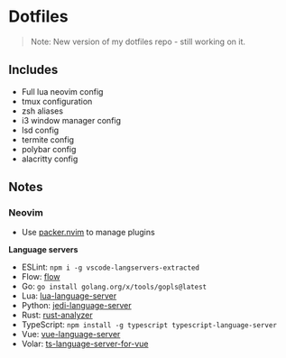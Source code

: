 # Dotfiles

> Note: New version of my dotfiles repo - still working on it.

## Includes

* Full lua neovim config
* tmux configuration
* zsh aliases
* i3 window manager config
* lsd config
* termite config
* polybar config
* alacritty config

## Notes

### Neovim

* Use [packer.nvim](https://github.com/wbthomason/packer.nvim) to manage plugins

**Language servers**

* ESLint: `npm i -g vscode-langservers-extracted`
* Flow: [flow](https://flow.org/en/docs/install/)
* Go: `go install golang.org/x/tools/gopls@latest`
* Lua: [lua-language-server](https://github.com/neovim/nvim-lspconfig/blob/master/doc/server_configurations.md#sumneko_lua)
* Python: [jedi-language-server](https://github.com/pappasam/jedi-language-server)
* Rust: [rust-analyzer](https://rust-analyzer.github.io/manual.html)
* TypeScript: `npm install -g typescript typescript-language-server`
* Vue: [vue-language-server](https://github.com/vuejs/vetur/tree/master/server)
* Volar: [ts-language-server-for-vue](https://github.com/neovim/nvim-lspconfig/blob/master/doc/server_configurations.md#volar)

